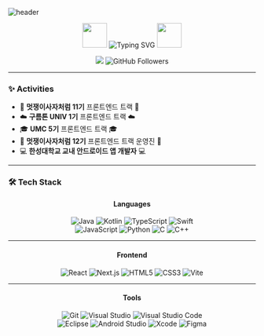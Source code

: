 ![header](https://capsule-render.vercel.app/api?type=waving&color=auto&height=250&section=header&text=✨%20Welcome%20to%20Na._.kyung's%20World%20✨&fontSize=40&fontAlign=50&fontAlignY=40&desc=Frontend%20and%20Backend%20Developer&descAlign=50&descAlignY=60)

<p align="center">
  <img src="https://media.giphy.com/media/QTfX9Ejfra3ZmNxh6B/giphy.gif" width="50" height="50">
  <img src="https://readme-typing-svg.herokuapp.com?font=Courier+New&size=28&duration=3000&pause=1000&color=FCA311&center=true&vCenter=true&width=700&lines=👩‍💻+Frontend+%7C+Backend+Developer;🎨+Passionate+about+UI/UX+Design;🚀+Eager+to+Learn+and+Innovate;🌟+Sharing+Knowledge+Through+Code" alt="Typing SVG" />
  <img src="https://media.giphy.com/media/Ll22OhMLAlVDb8UQWe/giphy.gif" width="50" height="50">
</p>

<p align="center">
  <img src="https://hits.seeyoufarm.com/api/count/incr/badge.svg?url=https%3A%2F%2Fgithub.com%2Flee-nakyung&count_bg=%23FFDD00&title_bg=%23000000&icon=github.svg&icon_color=%23E7E7E7&title=VISITORS&edge_flat=false" />
  <img src="https://img.shields.io/github/followers/lee-nakyung?style=social" alt="GitHub Followers" />
</p>


---


### ✨ **Activities**

<div align="left">

- 🦁 **멋쟁이사자처럼 11기** 프론트엔드 트랙 🦁
- ☁️ **구름톤 UNIV 1기** 프론트엔드 트랙 ☁️
- 🎓 **UMC 5기** 프론트엔드 트랙 🎓
- 🦁 **멋쟁이사자처럼 12기** 프론트엔드 트랙 운영진 🦁
- 💻 **한성대학교 교내 안드로이드 앱 개발자** 💻

</div>

---

### 🛠 **Tech Stack**

<div align="center">
  
#### Languages  
![Java](https://img.shields.io/badge/Java-%23ED8B00.svg?style=for-the-badge&logo=openjdk&logoColor=white)
![Kotlin](https://img.shields.io/badge/Kotlin-%237F52FF.svg?style=for-the-badge&logo=kotlin&logoColor=white)
![TypeScript](https://img.shields.io/badge/TypeScript-%23007ACC.svg?style=for-the-badge&logo=typescript&logoColor=white)
![Swift](https://img.shields.io/badge/Swift-%23FA7343.svg?style=for-the-badge&logo=swift&logoColor=white)<br>
![JavaScript](https://img.shields.io/badge/JavaScript-%23F7DF1E.svg?style=for-the-badge&logo=javascript&logoColor=black)
![Python](https://img.shields.io/badge/Python-%233776AB.svg?style=for-the-badge&logo=python&logoColor=white)
![C](https://img.shields.io/badge/C-%2300599C.svg?style=for-the-badge&logo=c&logoColor=white)
![C++](https://img.shields.io/badge/C++-%2300599C.svg?style=for-the-badge&logo=cplusplus&logoColor=white)

---

#### Frontend  
![React](https://img.shields.io/badge/React-%2361DAFB.svg?style=for-the-badge&logo=react&logoColor=white)
![Next.js](https://img.shields.io/badge/Next.js-%23000000.svg?style=for-the-badge&logo=nextdotjs&logoColor=white)
![HTML5](https://img.shields.io/badge/HTML5-%23E34F26.svg?style=for-the-badge&logo=html5&logoColor=white)
![CSS3](https://img.shields.io/badge/CSS3-%231572B6.svg?style=for-the-badge&logo=css3&logoColor=white)
![Vite](https://img.shields.io/badge/Vite-%23646CFF.svg?style=for-the-badge&logo=vite&logoColor=white)

---

#### Tools  
![Git](https://img.shields.io/badge/Git-%23F05033.svg?style=for-the-badge&logo=git&logoColor=white)
![Visual Studio](https://img.shields.io/badge/Visual%20Studio-%235C2D91.svg?style=for-the-badge&logo=visualstudio&logoColor=white)
![Visual Studio Code](https://img.shields.io/badge/Visual%20Studio%20Code-%23007ACC.svg?style=for-the-badge&logo=visualstudiocode&logoColor=white)<br>
![Eclipse](https://img.shields.io/badge/Eclipse-%23FE7A16.svg?style=for-the-badge&logo=eclipseide&logoColor=white)
![Android Studio](https://img.shields.io/badge/Android%20Studio-%233DDC84.svg?style=for-the-badge&logo=androidstudio&logoColor=white)
![Xcode](https://img.shields.io/badge/Xcode-%23147EFB.svg?style=for-the-badge&logo=xcode&logoColor=white)
![Figma](https://img.shields.io/badge/Figma-%23F24E1E.svg?style=for-the-badge&logo=figma&logoColor=white)

</div>
